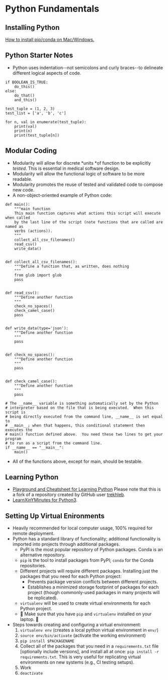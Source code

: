 # Python Fundamentals

## Installing Python

[How to install pip/conda on Mac/Windows.](pip-and-conda-install.md)

## Python Starter Notes
* Python uses indentation--not semicolons and curly braces--to delineate
  different logical aspects of code.
```
if BOOLEAN_IS_TRUE:
    do_this()
else:
    do_that()
    and_this()

test_tuple = (1, 2, 3)
test_list = ['a', 'b', 'c']

for n, val in enumerate(test_tuple):
    print(val)
    print(n)
    print(test_tuple[n])

```

## Modular Coding
* Modularity will allow for discrete *units *of function to be explicitly *tested*.  This is essential in medical software design.
* Modularity will allow the functional logic of software to be more readable.
* Modularity promotes the reuse of tested and validated code to compose new
  code.
* A non-object-oriented example of Python code:
```
def main():
    """main function
    This main function captures what actions this script will execute when called
    by the last line of the script (note functions that are called are named as
    verbs (actions)).
    """
    collect_all_csv_filenames()
    read_csv()
    write_data()


def collect_all_csv_filenames():
    """Define a function that, as written, does nothing
    """
    from glob import glob
    pass


def read_csv():
    """Define another function
    """
    check_no_spaces()
    check_camel_case()
    pass


def write_data(type='json'):
    """Define another function
    """
    pass


def check_no_spaces():
    """Define another function
    """
    pass


def check_camel_case():
    """Define another function
    """
    pass
    
# The __name__ variable is something automatically set by the Python
# interpreter based on the file that is being executed.  When this script is
# being directly executed from the command line, __name__ is set equal to 
# __main__; when that happens, this conditional statement then executes the
# main() function defined above.  You need these two lines to get your program 
# to run as a script from the command line.
if __name__ == "__main__":
    main()
```
* All of the functions above, except for main, should be testable.

## Learning Python
* [Playground and Cheatsheet for Learning Python](https://github.com/mlp6/learn-python)  Please note that this is a fork of a repository created by GitHub user [trekhleb](https://github.com/trekhleb).
* [LearnXinYMinutes for Python3](https://learnxinyminutes.com/docs/python3/).

## Setting Up Virtual Enironments
* Heavily recommended for local computer usage, 100% required for remote
  deployment.
* Python has a standard library of functionality; additional functionality is
  imported into projects through additional packages.
  + PyPI is the most popular repository of Python packages.  Conda is an
    alternative repository.
  + `pip` is the tool to install packages from PyPI; `conda` for the Conda
    repositories.
  + Different projects will require different packages.  Installing just the
    packages that you need for each Python project:
    - Prevents package version conflicts between different projects.
    - Establishes a minimized storage footprint of packages for each project
      (though commonly-used packages in many projects will be replicated).
  + `virtualenv` will be used to create virtual environments for each Python project.
  + :eyes: Make sure that you have `pip` and `virtualenv` installed on your laptop. :eyes:
* Steps towards creating and configuring a virtual environment:
  1. `virtualenv env` (creates a local python virtual environment in `env/`)
  1. `source env/bin/activate` (activate the working environment)
  1. `pip install $PACKAGENAME`
  1. Collect all of the packages that you need in a `requirements.txt` file
     [optionally include versions], and install all at once: `pip install -r
     requirements.txt`.  This is very useful for replicating virtual
     environments on new systems (e.g., CI testing setups).
  1. Work
  1. `deactivate`
